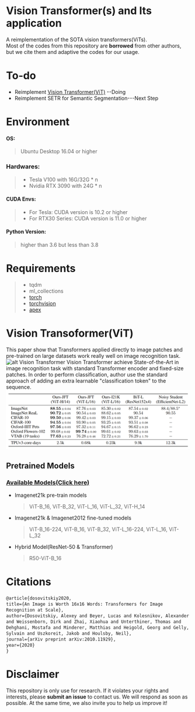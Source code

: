 # Vision Transformer(s) and Its application
A reimplementation of the SOTA vision transformers(ViTs).\
Most of the codes from this repository are **borrowed** from other authors, but we cite them and adaptive the codes for our usage.
# To-do
* Reimplement [Vision Transformer(ViT)](https://github.com/jeonsworld/ViT-pytorch) --Doing
* Reimplement SETR for Semantic Segmentation---Next Step
# Environment
#### OS: 
> Ubuntu Desktop 16.04 or higher
### Hardwares:  
> * Tesla V100 with 16G/32G * n
> * Nvidia RTX 3090 with 24G * n
#### CUDA Envs:
> - For Tesla:  CUDA version is 10.2 or higher
> - For RTX30 Series: CUDA version is 11.0 or higher
#### Python Version:
> higher than 3.6 but less than 3.8
# Requirements
> * tqdm
> * ml_collections
> * [torch](https://pytorch.org)
> * [torchvision](https://pytorch.org)
> * [apex](https://github.com/NVIDIA/apex)

# Vision Transoformer(ViT)
This paper show that Transformers applied directly to image patches and pre-trained on large datasets work really well on image recognition task.
![alt Vision Transformer](figures/vit.gif)
Vision Transformer achieve State-of-the-Art in image recognition task with standard Transformer encoder and fixed-size patches. In order to perform classification, author use the standard approach of adding an extra learnable "classification token" to the sequence.
![alt ViT_Experimental](figures/vit_exp.png)
## Pretrained Models
### [Available Models(Click here)](https://console.cloud.google.com/storage/vit_models/)
* Imagenet21k pre-train models
    > ViT-B_16, ViT-B_32, ViT-L_16, ViT-L_32, ViT-H_14
* Imagenet21k & Imagenet2012 fine-tuned models
    > ViT-B_16-224, ViT-B_16, ViT-B_32, ViT-L_16-224, ViT-L_16, ViT-L_32
* Hybrid Model(ResNet-50 & Transformer)
    > R50-ViT-B_16
# Citations
    @article{dosovitskiy2020,
    title={An Image is Worth 16x16 Words: Transformers for Image Recognition at Scale},
    author={Dosovitskiy, Alexey and Beyer, Lucas and Kolesnikov, Alexander and Weissenborn, Dirk and Zhai, Xiaohua and Unterthiner, Thomas and  Dehghani, Mostafa and Minderer, Matthias and Heigold, Georg and Gelly, Sylvain and Uszkoreit, Jakob and Houlsby, Neil},
    journal={arXiv preprint arXiv:2010.11929},
    year={2020}
    }
# Disclaimer
This repository is only use for research. If it violates your rights and interests, please **submit an issue** to contact us. We will respond as soon as possible. At the same time, we also invite you to help us improve it!